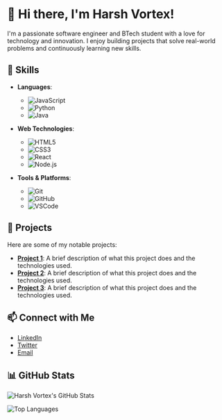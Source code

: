 # 👋 Hi there, I'm Harsh Vortex!

I'm a passionate software engineer and BTech student with a love for technology and innovation. I enjoy building projects that solve real-world problems and continuously learning new skills.

## 🚀 Skills

- **Languages**: 
  - ![JavaScript](https://img.shields.io/badge/-JavaScript-black?style=flat-square&logo=javascript)
  - ![Python](https://img.shields.io/badge/-Python-black?style=flat-square&logo=python)
  - ![Java](https://img.shields.io/badge/-Java-black?style=flat-square&logo=java)
  
- **Web Technologies**: 
  - ![HTML5](https://img.shields.io/badge/-HTML5-black?style=flat-square&logo=html5)
  - ![CSS3](https://img.shields.io/badge/-CSS3-black?style=flat-square&logo=css3)
  - ![React](https://img.shields.io/badge/-React-black?style=flat-square&logo=react)
  - ![Node.js](https://img.shields.io/badge/-Node.js-black?style=flat-square&logo=node.js)

- **Tools & Platforms**: 
  - ![Git](https://img.shields.io/badge/-Git-black?style=flat-square&logo=git)
  - ![GitHub](https://img.shields.io/badge/-GitHub-black?style=flat-square&logo=github)
  - ![VSCode](https://img.shields.io/badge/-VSCode-black?style=flat-square&logo=visual-studio-code)

## 🌟 Projects

Here are some of my notable projects:

- **[Project 1](https://github.com/yourusername/project1)**: A brief description of what this project does and the technologies used.
- **[Project 2](https://github.com/yourusername/project2)**: A brief description of what this project does and the technologies used.
- **[Project 3](https://github.com/yourusername/project3)**: A brief description of what this project does and the technologies used.

## 📫 Connect with Me

- [LinkedIn](https://www.linkedin.com/in/yourprofile)
- [Twitter](https://twitter.com/yourusername)
- [Email](mailto:your.email@example.com)

## 📊 GitHub Stats

![Harsh Vortex's GitHub Stats](https://github-readme-stats.vercel.app/api?username=harshvortex&show_icons=true&theme=radical)

![Top Languages](https://github-readme-stats.vercel.app/api/top-langs/?username=harshvortex&layout=compact&theme=radical)

<!--
**harshvortex/harshvortex** is a ✨ special ✨ repository because its `README.md` (this file) appears on your GitHub profile.
You can click the preview link above to see it in action.
-->
